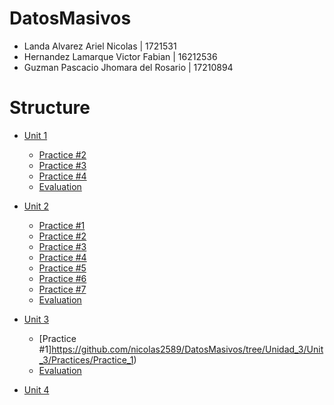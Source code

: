 # DatosMasivos
* Landa Alvarez Ariel Nicolas | 1721531
* Hernandez Lamarque Victor Fabian | 16212536
* Guzman Pascacio Jhomara del Rosario | 17210894

# Structure
- [Unit 1](Unit_1)
  - [Practice #2](https://github.com/nicolas2589/DatosMasivos/tree/development/Unit_1/Practices/Practice_2)
  - [Practice #3](https://github.com/nicolas2589/DatosMasivos/tree/development/Unit_1/Practices/Practice_3)
  - [Practice #4](https://github.com/nicolas2589/DatosMasivos/tree/development/Unit_1/Practices/Practice_4)
  - [Evaluation](https://github.com/nicolas2589/DatosMasivos/tree/development/Unit_1/Evaluation)

- [Unit 2](Unit_2)
  - [Practice #1](https://github.com/nicolas2589/DatosMasivos/tree/Unidad_2/Unit_2/Practices/Practice_1)
  - [Practice #2](https://github.com/nicolas2589/DatosMasivos/tree/Unidad_2/Unit_2/Practices/Practice_2)
  - [Practice #3](https://github.com/nicolas2589/DatosMasivos/tree/Unidad_2/Unit_2/Practices/Practice_3)
  - [Practice #4](https://github.com/nicolas2589/DatosMasivos/tree/Unidad_2/Unit_2/Practices/Practice_4)
  - [Practice #5](https://github.com/nicolas2589/DatosMasivos/tree/Unidad_2/Unit_2/Practices/Practice_5)
  - [Practice #6](https://github.com/nicolas2589/DatosMasivos/tree/Unidad_2/Unit_2/Practices/Practice_6)
  - [Practice #7](https://github.com/nicolas2589/DatosMasivos/tree/Unidad_2/Unit_2/Practices/Practice_7)
  - [Evaluation](https://github.com/nicolas2589/DatosMasivos/tree/Unidad_2/Unit_2/Evaluacion)
  
- [Unit 3](Unit_3)
  - [Practice #1]https://github.com/nicolas2589/DatosMasivos/tree/Unidad_3/Unit_3/Practices/Practice_1)
  - [Evaluation](https://github.com/nicolas2589/DatosMasivos/tree/Unidad_3/Unit_3/Evaluacion)

- [Unit 4](Unit_4)
